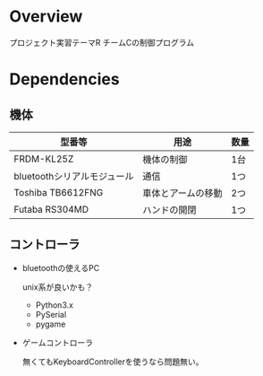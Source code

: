 Overview
========
プロジェクト実習テーマR チームCの制御プログラム

Dependencies
============

## 機体

|型番等                     |用途              |数量|
|---------------------------|------------------|----|
|FRDM-KL25Z                 |機体の制御        | 1台|
|bluetoothシリアルモジュール|通信              | 1つ|
|Toshiba TB6612FNG          |車体とアームの移動| 2つ|
|Futaba RS304MD             |ハンドの開閉      | 1つ|

## コントローラ

- bluetoothの使えるPC

	unix系が良いかも？

	- Python3.x
	- PySerial
	- pygame

- ゲームコントローラ

	無くてもKeyboardControllerを使うなら問題無い。
